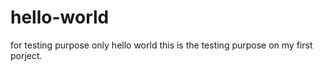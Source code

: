 # hello-world
for testing purpose only
hello world this is the testing purpose on my first porject.
